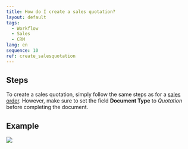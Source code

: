 ```yaml
---
title: How do I create a sales quotation?
layout: default
tags:
  - Workflow
  - Sales
  - CRM
lang: en
sequence: 10
ref: create_salesquotation
---
```


## Steps
To create a sales quotation, simply follow the same steps as for a [sales order](SalesOrder_recording). However, make sure to set the field **Document Type** to *Quotation* before completing the document.

## Example
![](assets/Create_salesquotation.gif)
